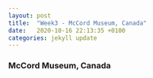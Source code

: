 ```yaml
---
layout: post
title:  "Week3 - McCord Museum, Canada"
date:   2020-10-16 22:13:35 +0100
categories: jekyll update
---
```


### McCord Museum, Canada


